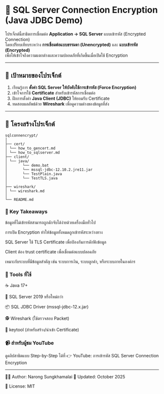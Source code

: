 # 🔐 SQL Server Connection Encryption (Java JDBC Demo)

โปรเจ็กต์นี้สาธิตการเชื่อมต่อ **Application → SQL Server** แบบเข้ารหัส (Encrypted Connection)  
โดยเปรียบเทียบระหว่าง **การเชื่อมต่อแบบธรรมดา (Unencrypted)** และ **แบบเข้ารหัส (Encrypted)**  
เพื่อให้เข้าใจถึงความแตกต่างและความปลอดภัยที่เกิดขึ้นเมื่อเปิดใช้ Encryption

---

## 🎯 เป้าหมายของโปรเจ็กต์
1. เรียนรู้การ **ตั้งค่า SQL Server ให้บังคับใช้การเข้ารหัส (Force Encryption)**
2. เข้าใจการใช้ **Certificate** สำหรับเข้ารหัสการเชื่อมต่อ
3. ฝึกการตั้งค่า **Java Client (JDBC)** ให้ยอมรับ Certificate
4. ทดสอบผลลัพธ์ด้วย **Wireshark** เพื่อดูความต่างของข้อมูลที่ส่ง

---

## 🧱 โครงสร้างโปรเจ็กต์
```
sqlconnencrypt/
│
├── cert/
│ └── how_to_gencert.md
│ └── how_to_sqlserver.md
├── client/
│ └── java/
│       └── demo.bat
│       └── mssql-jdbc-12.10.2.jre11.jar
│       └── TestPlain.java
│       └── TestTLS.java
│
├── wireshark/
│ └── wireshark.md
│
└── README.md
```

### 🧠 Key Takeaways

ข้อมูลที่ไม่เข้ารหัสสามารถถูกดักจับได้ง่ายด้วยเครื่องมือทั่วไป

การเปิด Encryption ทำให้ข้อมูลทั้งหมดถูกเข้ารหัสระหว่างทาง

SQL Server ใช้ TLS Certificate เพื่อป้องกันการดักฟังข้อมูล

Client ต้อง trust certificate เพื่อเชื่อมต่อแบบปลอดภัย

เหมาะกับระบบที่มีข้อมูลสำคัญ เช่น ระบบการเงิน, ระบบลูกค้า, หรือระบบภายในองค์กร


### 🧰 Tools ที่ใช้

☕ Java 17+

🧱 SQL Server 2019 หรือใหม่กว่า

📦 SQL JDBC Driver (mssql-jdbc-12.x.jar)

🕵️ Wireshark (ใช้ตรวจสอบ Packet)

🔑 keytool (สำหรับสร้าง/นำเข้า Certificate)


### 📹 สำหรับผู้ชม YouTube

ดูคลิปสาธิตแบบ Step-by-Step ได้ที่
👉 YouTube: การเข้ารหัส SQL Server Connection Encryption

----

🧑‍💻 Author: Narong Sungkhamalai
📅 Updated: October 2025

📂 License: MIT
